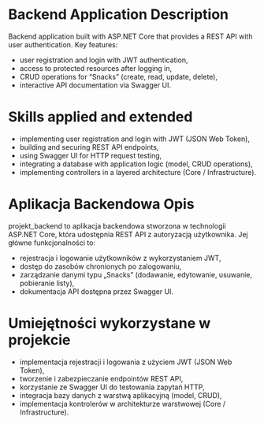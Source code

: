# Backend Application Description

Backend application built with ASP.NET Core that provides a REST API with user authentication.
Key features:

- user registration and login with JWT authentication,
- access to protected resources after logging in,
- CRUD operations for “Snacks” (create, read, update, delete),
- interactive API documentation via Swagger UI.

# Skills applied and extended

- implementing user registration and login with JWT (JSON Web Token),
- building and securing REST API endpoints,
- using Swagger UI for HTTP request testing,
- integrating a database with application logic (model, CRUD operations),
- implementing controllers in a layered architecture (Core / Infrastructure).

# Aplikacja Backendowa Opis

projekt_backend to aplikacja backendowa stworzona w technologii ASP.NET Core, która udostępnia REST API z autoryzacją użytkownika.
Jej główne funkcjonalności to:

- rejestracja i logowanie użytkowników z wykorzystaniem JWT,
- dostęp do zasobów chronionych po zalogowaniu,
- zarządzanie danymi typu „Snacks” (dodawanie, edytowanie, usuwanie, pobieranie listy),
- dokumentacja API dostępna przez Swagger UI.

# Umiejętności wykorzystane w projekcie

- implementacja rejestracji i logowania z użyciem JWT (JSON Web Token),
- tworzenie i zabezpieczanie endpointów REST API,
- korzystanie ze Swagger UI do testowania zapytań HTTP,
- integracja bazy danych z warstwą aplikacyjną (model, CRUD),
- implementacja kontrolerów w architekturze warstwowej (Core / Infrastructure).

